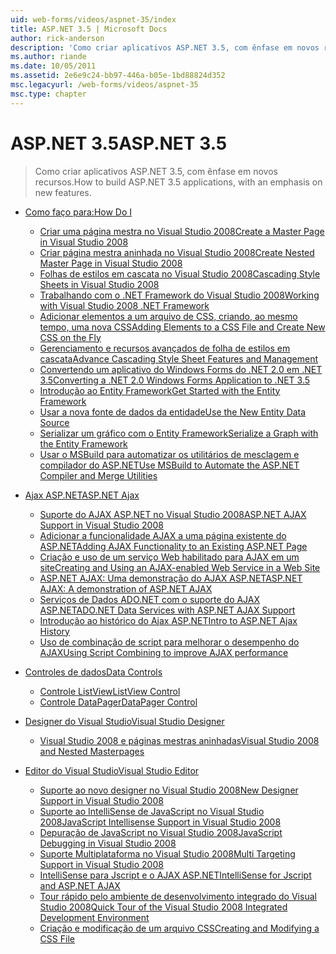 ```yaml
---
uid: web-forms/videos/aspnet-35/index
title: ASP.NET 3.5 | Microsoft Docs
author: rick-anderson
description: 'Como criar aplicativos ASP.NET 3.5, com ênfase em novos recursos.'
ms.author: riande
ms.date: 10/05/2011
ms.assetid: 2e6e9c24-bb97-446a-b05e-1bd88824d352
msc.legacyurl: /web-forms/videos/aspnet-35
msc.type: chapter
---
```

<a name="aspnet-35"></a><span data-ttu-id="8902d-103">ASP.NET 3.5</span><span class="sxs-lookup"><span data-stu-id="8902d-103">ASP.NET 3.5</span></span>
====================
> <span data-ttu-id="8902d-104">Como criar aplicativos ASP.NET 3.5, com ênfase em novos recursos.</span><span class="sxs-lookup"><span data-stu-id="8902d-104">How to build ASP.NET 3.5 applications, with an emphasis on new features.</span></span>


- [<span data-ttu-id="8902d-105">Como faço para:</span><span class="sxs-lookup"><span data-stu-id="8902d-105">How Do I</span></span>](how-do-i/index.md)

    - [<span data-ttu-id="8902d-106">Criar uma página mestra no Visual Studio 2008</span><span class="sxs-lookup"><span data-stu-id="8902d-106">Create a Master Page in Visual Studio 2008</span></span>](how-do-i/how-do-i-create-a-master-page-in-visual-studio-2008.md)
    - [<span data-ttu-id="8902d-107">Criar página mestra aninhada no Visual Studio 2008</span><span class="sxs-lookup"><span data-stu-id="8902d-107">Create Nested Master Page in Visual Studio 2008</span></span>](how-do-i/how-do-i-create-nested-master-page-in-visual-studio-2008.md)
    - [<span data-ttu-id="8902d-108">Folhas de estilos em cascata no Visual Studio 2008</span><span class="sxs-lookup"><span data-stu-id="8902d-108">Cascading Style Sheets in Visual Studio 2008</span></span>](how-do-i/how-do-i-cascading-style-sheets-in-visual-studio-2008.md)
    - [<span data-ttu-id="8902d-109">Trabalhando com o .NET Framework do Visual Studio 2008</span><span class="sxs-lookup"><span data-stu-id="8902d-109">Working with Visual Studio 2008 .NET Framework</span></span>](how-do-i/how-do-i-working-with-visual-studio-2008-net-framework.md)
    - [<span data-ttu-id="8902d-110">Adicionar elementos a um arquivo de CSS, criando, ao mesmo tempo, uma nova CSS</span><span class="sxs-lookup"><span data-stu-id="8902d-110">Adding Elements to a CSS File and Create New CSS on the Fly</span></span>](how-do-i/how-do-i-adding-elements-to-a-css-file-and-create-new-css-on-the-fly.md)
    - [<span data-ttu-id="8902d-111">Gerenciamento e recursos avançados de folha de estilos em cascata</span><span class="sxs-lookup"><span data-stu-id="8902d-111">Advance Cascading Style Sheet Features and Management</span></span>](how-do-i/how-do-i-advance-cascading-style-sheet-features-and-management.md)
    - [<span data-ttu-id="8902d-112">Convertendo um aplicativo do Windows Forms do .NET 2.0 em .NET 3.5</span><span class="sxs-lookup"><span data-stu-id="8902d-112">Converting a .NET 2.0 Windows Forms Application to .NET 3.5</span></span>](how-do-i/how-do-i-converting-a-net-20-windows-forms-application-to-net-35.md)
    - [<span data-ttu-id="8902d-113">Introdução ao Entity Framework</span><span class="sxs-lookup"><span data-stu-id="8902d-113">Get Started with the Entity Framework</span></span>](how-do-i/how-do-i-get-started-with-the-entity-framework.md)
    - [<span data-ttu-id="8902d-114">Usar a nova fonte de dados da entidade</span><span class="sxs-lookup"><span data-stu-id="8902d-114">Use the New Entity Data Source</span></span>](how-do-i/how-do-i-use-the-new-entity-data-source.md)
    - [<span data-ttu-id="8902d-115">Serializar um gráfico com o Entity Framework</span><span class="sxs-lookup"><span data-stu-id="8902d-115">Serialize a Graph with the Entity Framework</span></span>](how-do-i/how-do-i-serialize-a-graph-with-the-entity-framework.md)
    - [<span data-ttu-id="8902d-116">Usar o MSBuild para automatizar os utilitários de mesclagem e compilador do ASP.NET</span><span class="sxs-lookup"><span data-stu-id="8902d-116">Use MSBuild to Automate the ASP.NET Compiler and Merge Utilities</span></span>](how-do-i/how-do-i-use-msbuild-to-automate-the-aspnet-compiler-and-merge-utilities.md)
- [<span data-ttu-id="8902d-117">Ajax ASP.NET</span><span class="sxs-lookup"><span data-stu-id="8902d-117">ASP.NET Ajax</span></span>](aspnet-ajax/index.md)

    - [<span data-ttu-id="8902d-118">Suporte do AJAX ASP.NET no Visual Studio 2008</span><span class="sxs-lookup"><span data-stu-id="8902d-118">ASP.NET AJAX Support in Visual Studio 2008</span></span>](aspnet-ajax/aspnet-ajax-support-in-visual-studio-2008.md)
    - [<span data-ttu-id="8902d-119">Adicionar a funcionalidade AJAX a uma página existente do ASP.NET</span><span class="sxs-lookup"><span data-stu-id="8902d-119">Adding AJAX Functionality to an Existing ASP.NET Page</span></span>](aspnet-ajax/adding-ajax-functionality-to-an-existing-aspnet-page.md)
    - [<span data-ttu-id="8902d-120">Criação e uso de um serviço Web habilitado para AJAX em um site</span><span class="sxs-lookup"><span data-stu-id="8902d-120">Creating and Using an AJAX-enabled Web Service in a Web Site</span></span>](aspnet-ajax/creating-and-using-an-ajax-enabled-web-service-in-a-web-site.md)
    - [<span data-ttu-id="8902d-121">ASP.NET AJAX: Uma demonstração do AJAX ASP.NET</span><span class="sxs-lookup"><span data-stu-id="8902d-121">ASP.NET AJAX: A demonstration of ASP.NET AJAX</span></span>](aspnet-ajax/aspnet-ajax-a-demonstration-of-aspnet-ajax.md)
    - [<span data-ttu-id="8902d-122">Serviços de Dados ADO.NET com o suporte do AJAX ASP.NET</span><span class="sxs-lookup"><span data-stu-id="8902d-122">ADO.NET Data Services with ASP.NET AJAX Support</span></span>](aspnet-ajax/adonet-data-services-with-aspnet-ajax-support.md)
    - [<span data-ttu-id="8902d-123">Introdução ao histórico do Ajax ASP.NET</span><span class="sxs-lookup"><span data-stu-id="8902d-123">Intro to ASP.NET Ajax History</span></span>](aspnet-ajax/introduction-to-aspnet-ajax-history.md)
    - [<span data-ttu-id="8902d-124">Uso de combinação de script para melhorar o desempenho do AJAX</span><span class="sxs-lookup"><span data-stu-id="8902d-124">Using Script Combining to improve AJAX performance</span></span>](aspnet-ajax/using-script-combining-to-improve-ajax-performance.md)
- [<span data-ttu-id="8902d-125">Controles de dados</span><span class="sxs-lookup"><span data-stu-id="8902d-125">Data Controls</span></span>](data-controls/index.md)

    - [<span data-ttu-id="8902d-126">Controle ListView</span><span class="sxs-lookup"><span data-stu-id="8902d-126">ListView Control</span></span>](data-controls/the-listview-control.md)
    - [<span data-ttu-id="8902d-127">Controle DataPager</span><span class="sxs-lookup"><span data-stu-id="8902d-127">DataPager Control</span></span>](data-controls/the-datapager-control.md)
- [<span data-ttu-id="8902d-128">Designer do Visual Studio</span><span class="sxs-lookup"><span data-stu-id="8902d-128">Visual Studio Designer</span></span>](visual-studio-designer/index.md)

    - [<span data-ttu-id="8902d-129">Visual Studio 2008 e páginas mestras aninhadas</span><span class="sxs-lookup"><span data-stu-id="8902d-129">Visual Studio 2008 and Nested Masterpages</span></span>](visual-studio-designer/visual-studio-2008-and-nested-masterpages.md)
- [<span data-ttu-id="8902d-130">Editor do Visual Studio</span><span class="sxs-lookup"><span data-stu-id="8902d-130">Visual Studio Editor</span></span>](visual-studio-editor/index.md)

    - [<span data-ttu-id="8902d-131">Suporte ao novo designer no Visual Studio 2008</span><span class="sxs-lookup"><span data-stu-id="8902d-131">New Designer Support in Visual Studio 2008</span></span>](visual-studio-editor/new-designer-support-in-visual-studio-2008.md)
    - [<span data-ttu-id="8902d-132">Suporte ao IntelliSense de JavaScript no Visual Studio 2008</span><span class="sxs-lookup"><span data-stu-id="8902d-132">JavaScript Intellisense Support in Visual Studio 2008</span></span>](visual-studio-editor/javascript-intellisense-support-in-visual-studio-2008.md)
    - [<span data-ttu-id="8902d-133">Depuração de JavaScript no Visual Studio 2008</span><span class="sxs-lookup"><span data-stu-id="8902d-133">JavaScript Debugging in Visual Studio 2008</span></span>](visual-studio-editor/javascript-debugging-in-visual-studio-2008.md)
    - [<span data-ttu-id="8902d-134">Suporte Multiplataforma no Visual Studio 2008</span><span class="sxs-lookup"><span data-stu-id="8902d-134">Multi Targeting Support in Visual Studio 2008</span></span>](visual-studio-editor/multi-targeting-support-in-visual-studio-2008.md)
    - [<span data-ttu-id="8902d-135">IntelliSense para Jscript e o AJAX ASP.NET</span><span class="sxs-lookup"><span data-stu-id="8902d-135">IntelliSense for Jscript and ASP.NET AJAX</span></span>](visual-studio-editor/intellisense-for-jscript-and-aspnet-ajax.md)
    - [<span data-ttu-id="8902d-136">Tour rápido pelo ambiente de desenvolvimento integrado do Visual Studio 2008</span><span class="sxs-lookup"><span data-stu-id="8902d-136">Quick Tour of the Visual Studio 2008 Integrated Development Environment</span></span>](visual-studio-editor/quick-tour-of-the-visual-studio-2008-integrated-development-environment.md)
    - [<span data-ttu-id="8902d-137">Criação e modificação de um arquivo CSS</span><span class="sxs-lookup"><span data-stu-id="8902d-137">Creating and Modifying a CSS File</span></span>](visual-studio-editor/creating-and-modifying-a-css-file.md)
